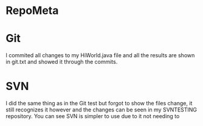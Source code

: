 # RepoMeta
# Git
I commited all changes to my HiWorld.java file and all the results are shown in git.txt and showed it through the commits.

# SVN
I did the same thing as in the Git test but forgot to show the files change, it still recognizes it however and the changes can be seen in my SVNTESTING repository. You can see SVN is simpler to use due to it not needing to
